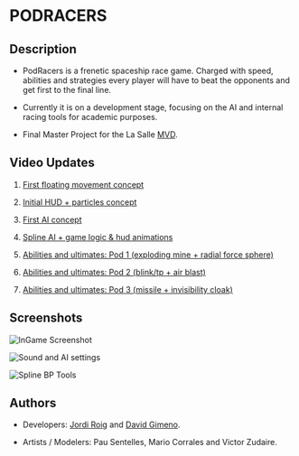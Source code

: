 # PODRACERS

## Description
* PodRacers is a frenetic spaceship race game. Charged with speed, abilities and strategies every player will have to beat the opponents and get first to the final line.

* Currently it is on a development stage, focusing on the AI and internal racing tools for academic purposes.

* Final Master Project for the La Salle [MVD](https://www.salleurl.edu/es/estudios/master-en-desarrollo-avanzado-de-videojuegos).

## Video Updates
1. [First floating movement concept](https://www.youtube.com/watch?v=22S-4XeMCKA&feature=youtu.be&ab_channel=jroig24)

2. [Initial HUD + particles concept](https://youtu.be/srFM--s9nmc)

3. [First AI concept](https://www.youtube.com/watch?v=7S8-gwPW1DE)

4. [Spline AI + game logic & hud animations](https://www.youtube.com/watch?v=-DOyXT_bqfw)

5. [Abilities and ultimates: Pod 1 (exploding mine + radial force sphere)](https://www.youtube.com/watch?v=2EnDNp89AME)

6. [Abilities and ultimates: Pod 2 (blink/tp + air blast)](https://www.youtube.com/watch?v=dRjgJe9ry44)

7. [Abilities and ultimates: Pod 3 (missile + invisibility cloak)](https://www.youtube.com/watch?v=L2CjZWWYXAE)

## Screenshots
![InGame Screenshot](https://imgur.com/2Rr3Ppg.jpg)

![Sound and AI settings](https://imgur.com/lcEaKnx.jpg)

![Spline BP Tools](https://imgur.com/lSePbJ2.jpg)

## Authors
* Developers: [Jordi Roig](https://github.com/jroig24) and [David Gimeno](https://github.com/daliife).

* Artists / Modelers: Pau Sentelles, Mario Corrales and Victor Zudaire.
